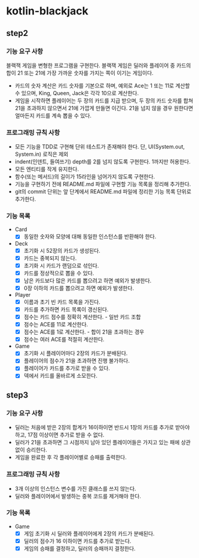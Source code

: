 # kotlin-blackjack
## step2
### 기능 요구 사항
블랙잭 게임을 변형한 프로그램을 구현한다. 블랙잭 게임은 딜러와 플레이어 중 카드의 합이 21 또는 21에 가장 가까운 숫자를 가지는 쪽이 이기는 게임이다.
- 카드의 숫자 계산은 카드 숫자를 기본으로 하며, 예외로 Ace는 1 또는 11로 계산할 수 있으며, King, Queen, Jack은 각각 10으로 계산한다.
- 게임을 시작하면 플레이어는 두 장의 카드를 지급 받으며, 두 장의 카드 숫자를 합쳐 21을 초과하지 않으면서 21에 가깝게 만들면 이긴다. 21을 넘지 않을 경우 원한다면 얼마든지 카드를 계속 뽑을 수 있다.
### 프로그래밍 규칙 사항
- 모든 기능을 TDD로 구현해 단위 테스트가 존재해야 한다. 단, UI(System.out, System.in) 로직은 제외
- indent(인덴트, 들여쓰기) depth를 2를 넘지 않도록 구현한다. 1까지만 허용한다.
- 모든 엔티티를 작게 유지한다.
- 함수(또는 메서드)의 길이가 15라인을 넘어가지 않도록 구현한다.
- 기능을 구현하기 전에 README.md 파일에 구현할 기능 목록을 정리해 추가한다.
- git의 commit 단위는 앞 단계에서 README.md 파일에 정리한 기능 목록 단위로 추가한다.
### 기능 목록
- Card
  - [x] 동일한 숫자와 모양에 대해 동일한 인스턴스를 반환해야 한다.
- Deck
  - [x] 초기화 시 52장의 카드가 생성된다.
  - [x] 카드는 중복되지 않는다.
  - [x] 초기화 시 카드가 랜덤으로 섞인다.
  - [x] 카드를 정상적으로 뽑을 수 있다.
  - [x] 남은 카드보다 많은 카드를 뽑으려고 하면 예외가 발생한다.
  - [x] 0장 이하의 카드를 뽑으려고 하면 예외가 발생한다.
- Player
  - [x] 이름과 초기 빈 카드 목록을 가진다.
  - [x] 카드를 추가하면 카드 목록이 갱신된다.
  - [x] 점수는 카드 점수를 정확히 계산한다. - 일반 카드 조합
  - [x] 점수는 ACE를 11로 계산한다.
  - [x] 점수는 ACE를 1로 계산한다. - 합이 21을 초과하는 경우
  - [x] 점수는 여러 ACE를 적절히 계산한다.
- Game
  - [x] 초기화 시 플레이어마다 2장의 카드가 분배된다.
  - [x] 플레이어의 점수가 21을 초과하면 진행 불가하다.
  - [x] 플레이어가 카드를 추가로 받을 수 있다.
  - [x] 덱에서 카드를 올바르게 소모한다.
## step3
### 기능 요구 사항
- 딜러는 처음에 받은 2장의 합계가 16이하이면 반드시 1장의 카드를 추가로 받아야 하고, 17점 이상이면 추가로 받을 수 없다.
- 딜러가 21을 초과하면 그 시점까지 남아 있던 플레이어들은 가지고 있는 패에 상관 없이 승리한다.
- 게임을 완료한 후 각 플레이어별로 승패를 출력한다.
### 프로그래밍 규칙 사항
- 3개 이상의 인스턴스 변수를 가진 클래스를 쓰지 않는다.
- 딜러와 플레이어에서 발생하는 중복 코드를 제거해야 한다.
### 기능 목록
- Game
  - [x] 게임 초기화 시 딜러와 플레이어에게 2장의 카드가 분배된다.
  - [x] 딜러의 점수가 16 이하이면 카드를 추가로 받는다.
  - [x] 게임의 승패를 결정하고, 딜러의 승패까지 결정한다.
